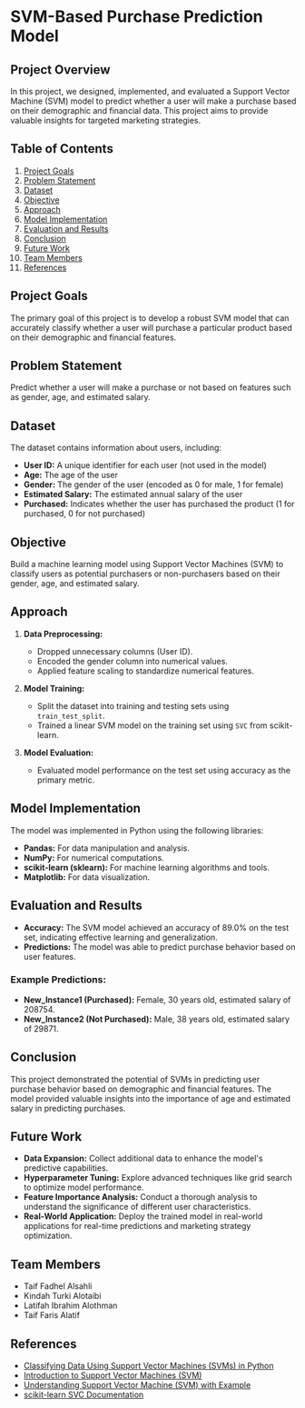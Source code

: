 
# SVM-Based Purchase Prediction Model

## Project Overview

In this project, we designed, implemented, and evaluated a Support Vector Machine (SVM) model to predict whether a user will make a purchase based on their demographic and financial data. This project aims to provide valuable insights for targeted marketing strategies.

## Table of Contents

1. [Project Goals](#project-goals)
2. [Problem Statement](#problem-statement)
3. [Dataset](#dataset)
4. [Objective](#objective)
5. [Approach](#approach)
6. [Model Implementation](#model-implementation)
7. [Evaluation and Results](#evaluation-and-results)
8. [Conclusion](#conclusion)
9. [Future Work](#future-work)
10. [Team Members](#team-members)
11. [References](#references)

## Project Goals

The primary goal of this project is to develop a robust SVM model that can accurately classify whether a user will purchase a particular product based on their demographic and financial features.

## Problem Statement

Predict whether a user will make a purchase or not based on features such as gender, age, and estimated salary.

## Dataset

The dataset contains information about users, including:
- **User ID:** A unique identifier for each user (not used in the model)
- **Age:** The age of the user
- **Gender:** The gender of the user (encoded as 0 for male, 1 for female)
- **Estimated Salary:** The estimated annual salary of the user
- **Purchased:** Indicates whether the user has purchased the product (1 for purchased, 0 for not purchased)

## Objective

Build a machine learning model using Support Vector Machines (SVM) to classify users as potential purchasers or non-purchasers based on their gender, age, and estimated salary.

## Approach

1. **Data Preprocessing:**
   - Dropped unnecessary columns (User ID).
   - Encoded the gender column into numerical values.
   - Applied feature scaling to standardize numerical features.

2. **Model Training:**
   - Split the dataset into training and testing sets using `train_test_split`.
   - Trained a linear SVM model on the training set using `SVC` from scikit-learn.

3. **Model Evaluation:**
   - Evaluated model performance on the test set using accuracy as the primary metric.

## Model Implementation

The model was implemented in Python using the following libraries:
- **Pandas:** For data manipulation and analysis.
- **NumPy:** For numerical computations.
- **scikit-learn (sklearn):** For machine learning algorithms and tools.
- **Matplotlib:** For data visualization.

## Evaluation and Results

- **Accuracy:** The SVM model achieved an accuracy of 89.0% on the test set, indicating effective learning and generalization.
- **Predictions:** The model was able to predict purchase behavior based on user features.

### Example Predictions:
- **New_Instance1 (Purchased):** Female, 30 years old, estimated salary of 208754.
- **New_Instance2 (Not Purchased):** Male, 38 years old, estimated salary of 29871.

## Conclusion

This project demonstrated the potential of SVMs in predicting user purchase behavior based on demographic and financial features. The model provided valuable insights into the importance of age and estimated salary in predicting purchases.

## Future Work

- **Data Expansion:** Collect additional data to enhance the model's predictive capabilities.
- **Hyperparameter Tuning:** Explore advanced techniques like grid search to optimize model performance.
- **Feature Importance Analysis:** Conduct a thorough analysis to understand the significance of different user characteristics.
- **Real-World Application:** Deploy the trained model in real-world applications for real-time predictions and marketing strategy optimization.

## Team Members

- Taif Fadhel Alsahli
- Kindah Turki Alotaibi
- Latifah Ibrahim Alothman
- Taif Faris Alatif

## References

- [Classifying Data Using Support Vector Machines (SVMs) in Python](https://www.geeksforgeeks.org/classifying-data-using-support-vector-machinessvms-in-python/)
- [Introduction to Support Vector Machines (SVM)](https://www.geeksforgeeks.org/introduction-to-support-vector-machines-svm/)
- [Understanding Support Vector Machine (SVM) with Example](https://www.analyticsvidhya.com/blog/2017/09/understaing-support-vector-machine-example-code/)
- [scikit-learn SVC Documentation](https://scikit-learn.org/stable/modules/generated/sklearn.svm.SVC.html)

